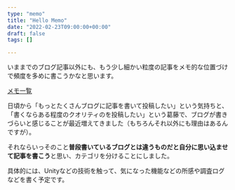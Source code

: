 ```yaml
---
type: "memo"
title: "Hello Memo"
date: "2022-02-23T09:00:00+00:00"
draft: false
tags: []

---
```


いままでのブログ記事以外にも、もう少し細かい粒度の記事をメモ的な位置づけで頻度を多めに書こうかなと思います。

[メモ一覧](https://blog.yucchiy.com/memo)

日頃から「もっとたくさんブログに記事を書いて投稿したい」という気持ちと、「書くならある程度のクオリティのを投稿したい」という葛藤で、ブログが書きづらいと感じることが最近増えてきました（もちろんそれ以外にも理由はあるんですが）。

それならいっそのこと**普段書いているブログとは違うものだと自分に思い込ませて記事を書こう**と思い、カテゴリを分けることにしました。

具体的には、Unityなどの技術を触って、気になった機能などの所感や調査ログなどを書く予定です。